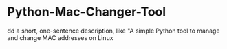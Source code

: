 # Python-Mac-Changer-Tool
dd a short, one-sentence description, like "A simple Python tool to manage and change MAC addresses on Linux
